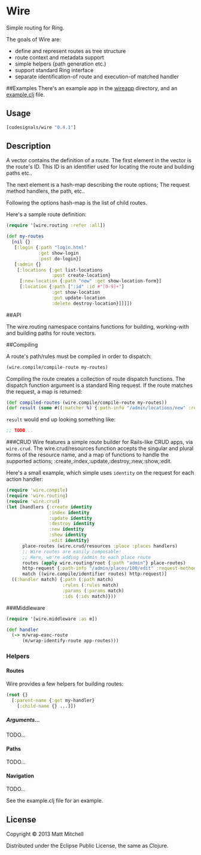 # Wire

Simple routing for Ring.

The goals of Wire are:

  * define and represent routes as tree structure
  * route context and metadata support
  * simple helpers (path generation etc.)
  * support standard Ring interface
  * separate identification-of route and execution-of matched handler

##Examples
There's an example app in the [wireapp](https://github.com/mwmitchell/wire/tree/master/wireapp) directory, and an [example.clj](https://github.com/mwmitchell/wire/blob/master/src/wire/example.clj) file.

## Usage

```clojure
[codesignals/wire "0.4.1"]
```

## Description
A vector contains the definition of a route. The first element in the vector is the route's ID. This ID is an identifier used for locating the route and building paths etc..

The next element is a hash-map describing the route options; The request method handlers, the path, etc..

Following the options hash-map is the list of child routes.

Here's a sample route definition:

```clojure
(require '[wire.routing :refer :all])

(def my-routes
  [nil {}
   [:login {:path "login.html"
            :get show-login
            :post do-login}]
   [:admin {}
    [:locations {:get list-locations
                 :post create-location}
     [:new-location {:path "new" :get show-location-form}]
     [:location {:path [":id" :id #"[0-9]+"]
                 :get show-location
                 :put update-location
                 :delete destroy-location}]]]])
```

##API

The wire.routing namespace contains functions for building, working-with and building paths for route vectors.

##Compiling

A route's path/rules must be compiled in order to dispatch:

```clojure
(wire.compile/compile-route my-routes)
```

Compiling the route creates a collection of route dispatch functions. The dispatch function argument is a standard Ring request.
If the route matches the request, a map is returned:

```clojure
(def compiled-routes (wire.compile/compile-route my-routes))
(def result (some #((:matcher %) {:path-info "/admin/locations/new" :request-method :get}) compiled-routes))
```

`result` would end up looking something like:

```clojure
;; TODO...
```
###CRUD
Wire features a simple route builder for Rails-like CRUD apps, via `wire.crud`.
The wire.crud/resources function accepts the singular and plural forms of the resource name,
and a map of functions to handle the supported actions; :create,:index,:update,:destroy,:new,:show,:edit.

Here's a small example, which simple uses `identity` on the request for each action handler:

```clojure
(require 'wire.compile)
(require 'wire.routing)
(require 'wire.crud)
(let [handlers {:create identity
                :index identity
                :update identity
                :destroy identity
                :new identity
                :show identity
                :edit identity}
      place-routes (wire.crud/resources :place :places handlers)
      ;; Wire routes are easily composable!
      ;; Here, we're adding /admin to each place route
      routes (apply wire.routing/root {:path "admin"} place-routes)
      http-request {:path-info "/admin/places/100/edit" :request-method :get}
      match ((wire.compile/identifier routes) http-request)]
  ((:handler match) {:path (:path match)
                     :rules (:rules match)
                     :params (:params match)
                     :ids (:ids match)}))
```

###Middleware

```clojure
(require '[wire.middleware :as m])

(def handler
  (-> m/wrap-exec-route
      (m/wrap-identify-route app-routes)))
```

### Helpers

#### Routes
Wire provides a few helpers for building routes:

```clojure
(root {}
  [:parent-name {:get my-handler}
    [:child-name {} ...]])
```

##### Arguments...
TODO...

#### Paths
TODO...

#### Navigation
TODO...

See the example.clj file for an example.

## License

Copyright © 2013 Matt Mitchell

Distributed under the Eclipse Public License, the same as Clojure.

